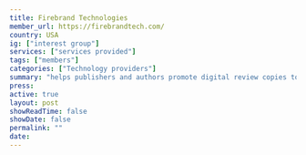 ```yaml
---
title: Firebrand Technologies
member_url: https://firebrandtech.com/
country: USA
ig: ["interest group"] 
services: ["services provided"] 
tags: ["members"]
categories: ["Technology providers"]
summary: "helps publishers and authors promote digital review copies to book advocates and industry professionals. Operates [NetGalley](https://www.netgalley.com/)"
press:
active: true
layout: post
showReadTime: false
showDate: false
permalink: ""
date: 
---
```

